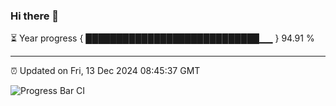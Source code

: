 ### Hi there 👋

⏳ Year progress { ████████████████████████████▁▁ } 94.91 %

---

⏰ Updated on Fri, 13 Dec 2024 08:45:37 GMT

![Progress Bar CI](https://github.com/IshwaranRudhara/GIT-ACTION/workflows/Progress%20Bar%20CI/badge.svg)
